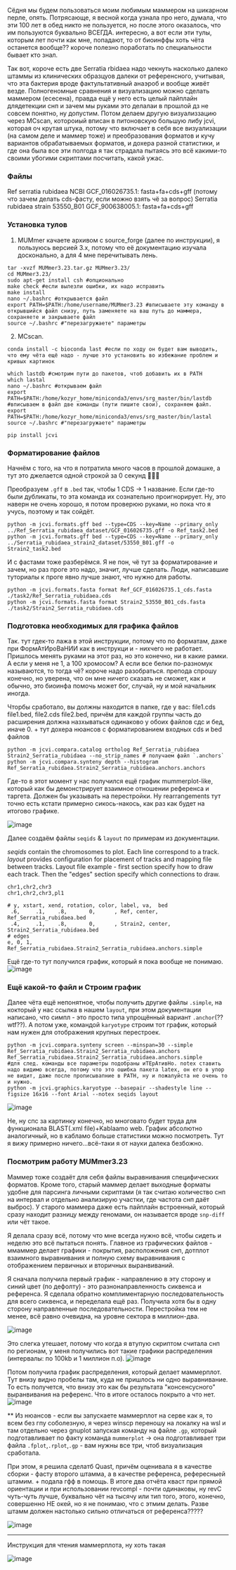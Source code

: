 Сёдня мы будем пользоваться моим любимым маммером на шикарном перле, опять. Потрясающе, я весной когда узнала про него, думала, что эти 100 лет в обед никто не пользуется, но после этого оказалось, что им пользуются буквально ВСЕГДА. интересно, а вот если эти тулы, которым лет почти как мне, попадают, то от биоинффы хоть чёта останется вообще?? короче полезно поработать по специальности бывает кто знал. 

Так вот, короче есть две Serratia rbidaea надо чекнуть насколько далеко штаммы из клинических образцуов далеки от референсного, учитывая, что эта бактерия вроде фактультативный анаэроб и вообще живёт везде. Полногеномные сравнения и визуализацию можно сделать маммером (есесена), правда ещё у него есть целый пайплайн длядетекции снп и зачем мы руками это делалаи в прошлой дз не совсем понятно, ну допустим. Потом делаем другую визуализзацию через MCscan, котороиый вписан в питоновскую большую либу jcvi, которая оч крутая штука, потому что включает в себя все визуализации (на самом деле и маммер тоже) и преобразования форматов и кучу вариантов обрабатываемых форматов, и дохера разной статистики, и где она была все эти полгода я так страдала пытаясь это всё какими-то своими убогими скриптами посчитать, какой ужас.


### Файлы
Ref serratia rubidaea NCBI GCF_016026735.1: fasta+fa+cds+gff (потому что зачем делать cds-фасту, если можно взять чё за вопрос)
Serratia rubidaea strain 53550_B01 GCF_900638005.1: fasta+fa+cds+gff 

### Установка тулов
1) MUMmer качаете архивом с source_forge (далее по инструкции), я пользуюсь версией 3.х, потому что её документацию изучала досконально, а для 4 мне перечитывать лень.
```
tar -xvzf MUMmer3.23.tar.gz MUMmer3.23/
cd MUMmer3.23/
sudo apt-get install csh #опционально
make check #если вылезли ошибки, их надо исправить
make install
nano ~/.bashrc #открывается файл
export PATH=$PATH:/home/username/MUMmer3.23 #вписываете эту команду в открывшийся файл снизу, путь заменяете на ваш путь до маммера, сохраняете и закрываете файл 
source ~/.bashrc #"перезагружаете" параметры 
```
  
2) MCscan.
```
conda install -c bioconda last #если по ходу он будет вам выводить, что ему чёта ещё надо - лучше это установить во избежание проблем и кривых картинок

which lastdb #смотрим пути до пакетов, чтоб добавить их в PATH
which lastal 
nano ~/.bashrc #открываем файл
export PATH=$PATH:/home/kozyr_home/miniconda3/envs/srg_master/bin/lastdb #вписываем в файл две команды (пути пишите свои), сохраняем файл.
export PATH=$PATH:/home/kozyr_home/miniconda3/envs/srg_master/bin/lastal
source ~/.bashrc #"перезагружаете" параметры

pip install jcvi
```

### Форматирование файлов 

Начнём с того, на что я потратила много часов в прошлой домашке, а тут это джелается одной строкой за 0 секунд 🤡🤡🤡

Преобразуем `.gff` в `.bed` так, чтобы 1 CDS -> 1 название. Если где-то были дубликаты, то эта команда их сознательно проигнорирует. Ну, это наверн не очень хорошо, я потом проверюю руками, но пока что я учусь, поэтому и так сойдёт.
```
python -m jcvi.formats.gff bed --type=CDS --key=Name --primary_only ../Ref_Serratia_rubidaea_dataset/GCF_016026735.gff -o Ref_task2.bed
python -m jcvi.formats.gff bed --type=CDS --key=Name --primary_only ../Serratia_rubidaea_strain2_dataset/53550_B01.gff -o Strain2_task2.bed
```
И с фастами тоже разберёмся. Я не пон, чё тут за форматирование и зачем, но раз проге это надо, значит, лучше сделать. Люди, написавшие туториалы к проге явно лучше знают, что нужно для работы.
```
python -m jcvi.formats.fasta format Ref_GCF_016026735.1_cds.fasta ./task2/Ref_Serratia_rubidaea.cds
python -m jcvi.formats.fasta format Strain2_53550_B01_cds.fasta ./task2/Strain2_Serratia_rubidaea.cds
```
### Подготовка необходимых для графика файлов
Так. тут гдек-то лажа в этой инструкции, потому что по форматам, даже при ФормАтИроВаНИИ как в инструкци и - нихчего не работает. Пришлось менять руками на этот раз, но это конечно, ни в какие рамки. А если у меня не 1, а 100 хромосом? А если все белки по-разномук называются, то тогда чё?  короче надо разобраться. препода спрошу конечно, но уверена, что он мне ничего сказать не сможет, как и обычно, это биоинфа помочь может бог, случай, ну и мой начальник иногда.

Чторбы сработало, вы должны находится в папке, где у вас: file1.cds file1.bed, file2.cds file2.bed, причём для каждой группы часть до расширения должна назхываться одинаково у обоих файлов сдс и бед, иначе 0. + тут дохера нюансов с форматированием входных cds и bed файлов
```
python -m jcvi.compara.catalog ortholog Ref_Serratia_rubidaea Strain2_Serratia_rubidaea --no_strip_names # получаем файл `.anchors` 
python -m jcvi.compara.synteny depth --histogram Ref_Serratia_rubidaea.Strain2_Serratia_rubidaea.anchors.anchors
```

Где-то в этот момент у нас получился ещё график mummerplot-like, который как бы демонстрирует взаимное отношении референса и таргета. Должен бы указывать на перестройки. Ну rearrangements тут  точно есть кстати примерно сикось-накось, как раз как будет на итогово графике. 

![image](https://github.com/user-attachments/assets/404565d4-cd2b-4ce3-9f1a-e43150f81bf5)


Далее создаём файлы `seqids` & `layout` по примерам из документации. 

_seqids_ contain the chromosomes to plot. Each line correspond to a track.
_layout_ provides configuration for placement of tracks and mapping file between tracks.
Layout file example - first section specify how to draw each track. Then the "edges"
section specify which connections to draw.

```seqids
chr1,chr2,chr3
chr1,chr2,chr3,pl1
```

```layout
# y, xstart, xend, rotation, color, label, va,  bed
 .6,     .1,    .8,       0,      , Ref, center, Ref_Serratia_rubidaea.bed
 .4,     .1,    .8,       0,      , Strain2, center, Strain2_Serratia_rubidaea.bed
# edges
e, 0, 1, Ref_Serratia_rubidaea.Strain2_Serratia_rubidaea.anchors.simple
```

Ещё где-то тут получился график, который я пока вообще не понимаю. 
![image](https://github.com/user-attachments/assets/109fddf2-6285-448e-b627-6582c52661b2)


### Ещё какой-то файл и Строим график

Далее чёта ещё непонятное, чтобы получить другие файлы `.simple`, на кокторый у нас ссылка в нашем `layout`, при этом документации написано, что симпл - это просто типа упрощённый вариант `.anchor`(??wtf??). А потом уже, командой `karyotype` строим тот график, который нам нужен для отображения крупных перестроек. 
```
python -m jcvi.compara.synteny screen --minspan=30 --simple Ref_Serratia_rubidaea.Strain2_Serratia_rubidaea.anchors Ref_Serratia_rubidaea.Strain2_Serratia_rubidaea.anchors.simple
#для след. команды все параметры подобраны иТЕрАтивНо. notex ставить надо видимо всегда, потому что это ошибка пакета latex, он его в упор не видит, даже после прописывапние в PATH, ну и пожалуйста не очень то и нужно.
python -m jcvi.graphics.karyotype --basepair --shadestyle line --figsize 16x16 --font Arial --notex seqids layout
```

![image](https://github.com/user-attachments/assets/d286037d-1fd9-4b6f-8141-96a98ad7cc30)

Не, ну спс за картинку конечно, но многовато будет труда для функционала BLAST(.xml file)+Kablaamo web. График абсолютно аналогичный, но в кабламо больше статистики можно посмотреть. Тут я вижу примерно ничего...всё-таки я от науки далека безбожно. 

### Посмотрим работу MUMmer3.23 

Маммер тоже создаёт для себя файлы выравнивания специфических форматов. Кроме того, старый маммер делает выходные форматы удобне для парсинга личными скриптами (я так считаю количество снп на интервал и отдельно анализирую участки, где частота снп даёт выброс). У старого маммера даже есть пайплайн встроенный, который сразу находит разницу между геномами, он называется вроде `snp-diff` или чёт такое. 

Я делала сразу всё, потому что мне всегда нужно всё, чтобы сидеть и неделю это всё пытаться понять. Главное из графических файлов - ммаммер делает графики - покрытия, расположения снп, дотплот взаимного выравнивания и полную схему выравнивания с отображением первичных и вторичных выранвиваний. 

Я сначала получила первый график - направлению в эту сторону и синий цвет (по дефолту) - это разнонаправленность сиквенса и референса. Я сделала обратно комплиментарную последовательность для всего сиквенса, и переделала ещё раз. Получила хотя бы в одну сторону направленные последовательности. Перестройка тем не менее, всё равно очевидна, на уровне сектора в миллион-два.

![image](https://github.com/user-attachments/assets/d2409b77-df2a-4c69-bf5c-2aa7c1ac78b2)

Это слегка утешает, потому что когда я втупую скриптом считала снп по регионам, у меня получились вот такие графики распределения (интервалы: по 100kb и 1 миллион п.о).
![image](https://github.com/user-attachments/assets/8d05d3e7-26e8-4ba0-8cba-74743926c620)

Потом получила график распределения, который делает маммерплот. Тут внизу видно пробелы там, куда не пришлось ни одно выравнивание. То есть получется, что внизу это как бы результата "консенсусного" выранвивания на референс. Что в итоге осталось покрыто а что нет. 
![image](https://github.com/user-attachments/assets/9bfeb83a-5515-4fc3-acb6-15eb5ddac410)

** Из нюансов - если вы запускаете маммерплот на серве как я, то всем без гпу соболезную, я через winscp переношу на локалку на wsl и там отдельно через gnuplot запуская команду на файле `.gp`, который подготавливает по факту команда `mummerplot` -> она подготавливает три файла `.fplot`,`.rplot`,`.gp` - вам нужны все три, чтоб визуализация сработала.

При этом, я решила сделатб Quast, причём оценивала я в качестве сборки - фасту второго штамма, а в качестве референса, рефересныей штамим. + подала гфф в помощь. В итоге два отчёта кваст при прямой ориентации и при использовании revcompl - почти одинаковы, ну revC чуть-чуть лучше, буквально чёт на тысячу или тип того, этого, конечно, совершенно НЕ окей, но я не понимаю, что с этмим делать. Разве штамм должен настолько сильно отличаться от референса????? 

![image](https://github.com/user-attachments/assets/a9c0b2c9-39f6-4ef8-97d7-0c1629172409)


_________________________________________
Инструкция для чтения маммерплота, ну хоть такая

![image](https://github.com/user-attachments/assets/3c1b0ce8-39b1-4327-8a88-1e1b68162a38)
